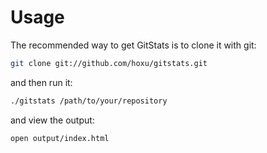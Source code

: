 # Usage

The recommended way to get GitStats is to clone it with git:

```bash
git clone git://github.com/hoxu/gitstats.git
```

and then run it:

```bash
./gitstats /path/to/your/repository
```

and view the output:

```
open output/index.html
```
